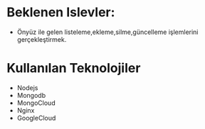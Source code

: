 # Beklenen Islevler: 
- Önyüz ile gelen listeleme,ekleme,silme,güncelleme işlemlerini gerçekleştirmek.

# Kullanılan Teknolojiler
- Nodejs
- Mongodb
- MongoCloud
- Nginx
- GoogleCloud